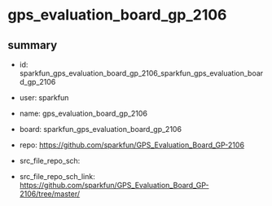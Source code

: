 # gps_evaluation_board_gp_2106
 
## summary 
* id: sparkfun_gps_evaluation_board_gp_2106_sparkfun_gps_evaluation_board_gp_2106
* user: sparkfun
* name: gps_evaluation_board_gp_2106
* board: sparkfun_gps_evaluation_board_gp_2106
* repo: https://github.com/sparkfun/GPS_Evaluation_Board_GP-2106



* src_file_repo_sch: 
* src_file_repo_sch_link: https://github.com/sparkfun/GPS_Evaluation_Board_GP-2106/tree/master/




